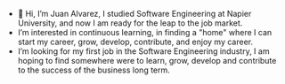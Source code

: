 - 👋 Hi, I’m Juan Alvarez, I studied Software Engineering at Napier University, and now I am ready for the leap to the job market.
- I’m interested in continuous learning, in finding a "home" where I can start my career, grow, develop, contribute, and enjoy my career. 
- I’m looking for my first job in the Software Engineering industry, I am hoping to find somewhere were to learn, grow, develop and contribute to the success of the business long term.


<!---
Juanalvarez-Napier/Juanalvarez-Napier is a ✨ special ✨ repository because its `README.md` (this file) appears on your GitHub profile.
You can click the Preview link to take a look at your changes.
--->
